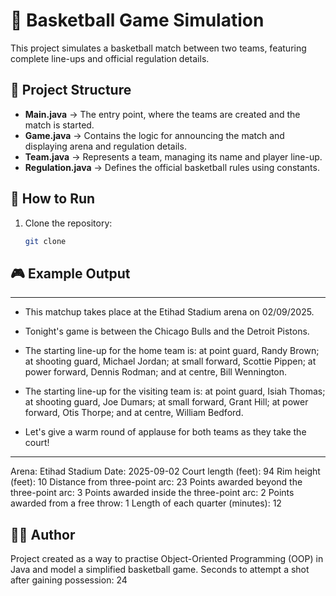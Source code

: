 # 🏀 Basketball Game Simulation

This project simulates a basketball match between two teams, featuring complete line-ups and official regulation details.

## 📂 Project Structure
- **Main.java** → The entry point, where the teams are created and the match is started.
- **Game.java** → Contains the logic for announcing the match and displaying arena and regulation details.
- **Team.java** → Represents a team, managing its name and player line-up.
- **Regulation.java** → Defines the official basketball rules using constants.

## 🚀 How to Run
1. Clone the repository:
   ```bash
   git clone

## 🎮 Example Output
   *****************************************************************************
 - This matchup takes place at the Etihad Stadium arena on 02/09/2025.
 - Tonight's game is between the Chicago Bulls and the Detroit Pistons.

 - The starting line-up for the home team is: at point guard, Randy Brown; at shooting guard, Michael Jordan; at small forward, Scottie Pippen; at power forward, Dennis Rodman; and at centre, Bill Wennington.

 - The starting line-up for the visiting team is: at point guard, Isiah Thomas; at shooting guard, Joe Dumars; at small forward, Grant Hill; at power forward, Otis Thorpe; and at centre, William Bedford.

 - Let's give a warm round of applause for both teams as they take the court!
*****************************************************************************

Arena: Etihad Stadium
Date: 2025-09-02
Court length (feet): 94
Rim height (feet): 10
Distance from three-point arc: 23
Points awarded beyond the three-point arc: 3
Points awarded inside the three-point arc: 2
Points awarded from a free throw: 1
Length of each quarter (minutes): 12

## 👨‍💻 Author

Project created as a way to practise Object-Oriented Programming (OOP) in Java and model a simplified basketball game.
Seconds to attempt a shot after gaining possession: 24

